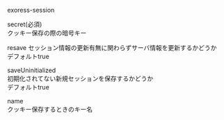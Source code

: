 exoress-session

secret(必須)  
クッキー保存の際の暗号キー  

resave
セッション情報の更新有無に関わらずサーバ情報を更新するかどうか  
デフォルトtrue  

saveUninitialized  
初期化されてない新規セッションを保存するかどうか  
デフォルトtrue  

name  
クッキー保存するときのキー名  

